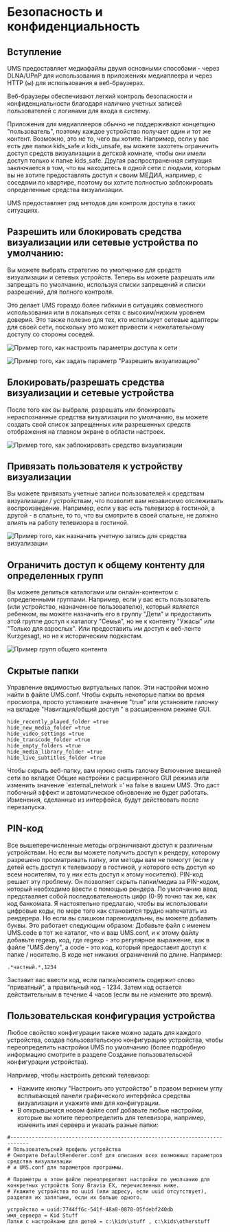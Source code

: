 # Безопасность и конфиденциальность

## Вступление

UMS предоставляет медиафайлы двумя основными способами - через DLNA/UPnP для использования в приложениях медиаплеера и через HTTP (ы) для использования в веб-браузерах.

Веб-браузеры обеспечивают легкий контроль безопасности и конфиденциальности благодаря наличию учетных записей пользователей с логинами для входа в систему.

Приложения для медиаплееров обычно не поддерживают концепцию "пользователь", поэтому каждое устройство получает один и тот же контент. Возможно, это не то, чего вы хотите. Например, если у вас есть две папки kids_safe и kids_unsafe, вы можете захотеть ограничить доступ средств визуализации в детской комнате, чтобы они имели доступ только к папке kids_safe. Другая распространенная ситуация заключается в том, что вы находитесь в одной сети с людьми, которым вы не хотите предоставлять доступ к своим МЕДИА, например, с соседями по квартире, поэтому вы хотите полностью заблокировать определенные средства визуализации.

UMS предоставляет ряд методов для контроля доступа в таких ситуациях.

## Разрешить или блокировать средства визуализации или сетевые устройства по умолчанию:
Вы можете выбрать стратегию по умолчанию для средств визуализации и сетевых устройств. Теперь вы можете разрешать или запрещать по умолчанию, используя списки запрещений и списки разрешений, для полного контроля.

Это делает UMS гораздо более гибкими в ситуациях совместного использования или в локальных сетях с высоким/низким уровнем доверия. Это также полезно для тех, кто использует сетевые адаптеры для своей сети, поскольку это может привести к нежелательному доступу со стороны соседей.

![Пример того, как настроить параметры доступа к сети](@site/docs/img/whats-new-in-v14-network-allowblock-preference.png)

![Пример того, как задать параметр "Разрешить визуализацию"](@site/docs/img/whats-new-in-v14-renderer-allow-preference.png)

## Блокировать/разрешать средства визуализации и сетевые устройства

После того как вы выбрали, разрешать или блокировать нераспознанные средства визуализации по умолчанию, вы можете создать свой список запрещенных или разрешенных средств отображения на главном экране в области настроек.

![Пример того, как заблокировать средство визуализации](@site/docs/img/whats-new-in-v14-block-renderer.png)

## Привязать пользователя к устройству визуализации

Вы можете привязать учетные записи пользователей к средствам визуализации / устройствам, что позволит вам независимо отслеживать воспроизведение. Например, если у вас есть телевизор в гостиной, а другой - в спальне, то то, что вы смотрите в своей спальне, не должно влиять на работу телевизора в гостиной.

![Пример того, как назначить учетную запись для средства визуализации](@site/docs/img/whats-new-in-v14-assign-account-to-renderer.png)

## Ограничить доступ к общему контенту для определенных групп

Вы можете делиться каталогами или онлайн-контентом с определенными группами. Например, если у вас есть пользователь (или устройство, назначенное пользователю), который является ребенком, вы можете назначить его в группу "Дети" и предоставить этой группе доступ к каталогу "Семья", но не к контенту "Ужасы" или "Только для взрослых". Или предоставить им доступ к веб-ленте Kurzgesagt, но не к историческим подкастам.

![Пример групп общего контента](@site/docs/img/whats-new-in-v14-shared-content-group.png)

## Скрытые папки

Управление видимостью виртуальных папок. Эти настройки можно найти в файле UMS.conf. Чтобы скрыть некоторые папки во время просмотра, просто установите значение "true" или установите галочку на вкладке "Навигация/общий доступ " в расширенном режиме GUI.

```
hide_recently_played_folder =true
hide_new_media_folder =true
hide_video_settings =true
hide_transcode_folder =true
hide_empty_folders =true
hide_media_library_folder =true
hide_live_subtitles_folder =true
```

Чтобы скрыть веб-папку, вам нужно снять галочку Включение внешней сети во вкладке Общие настройки с расширенного GUI режима или изменить значение `external_network =' на false в вашем UMS. Это даст побочный эффект и автоматическое обновление не будет работать. Изменения, сделанные из интерфейса, будут действовать после перезапуска.

## PIN-код

Все вышеперечисленные методы ограничивают доступ к различным устройствам. Но если вы можете получить доступ к рендеру, которому разрешено просматривать папку, эти методы вам не помогут (если у детей есть доступ к телевизору в гостиной, у которого есть доступ ко всем носителям, то у них есть доступ к этому носителю). PIN-код решает эту проблему. Он позволяет скрыть папки/медиа за PIN-кодом, который необходимо ввести с помощью рендера. По умолчанию ввод представляет собой последовательность цифр (0-9) точно так же, как код банкомата. Я настоятельно предлагаю, чтобы вы использовали цифровые коды, по мере того как становится трудно напечатать из рендерера. Но если вы слишком параноидальны, вы можете добавить буквы. Это работает следующим образом: Добавьте файл с именем UMS.code в тот же каталог, что и ваш UMS.conf, и к этому файлу добавьте regexp, код, где regexp - это регулярное выражение, как в файле "UMS.deny", а code - это код, который предоставит доступ к папке / носителю. В коде нет никаких ограничений по длине. Например:
```
.*частный.*,1234
```

Заставит вас ввести код, если папка/носитель содержит слово "приватный", а правильный код - 1234. Затем код остается действительным в течение 4 часов (если вы не измените это время).

## Пользовательская конфигурация устройства

Любое свойство конфигурации также можно задать для каждого устройства, создав пользовательскую конфигурацию устройства, чтобы переопределить настройки UMS по умолчанию (более подробную информацию смотрите в разделе Создание пользовательской конфигурации устройства).

Например, чтобы настроить детский телевизор:
- Нажмите кнопку "Настроить это устройство" в правом верхнем углу всплывающей панели графического интерфейса средства визуализации и укажите имя для конфигурации.
- В открывшемся новом файле conf добавьте любые настройки, которые вы хотите переопределить для телевизора, например, изменить имя сервера и указать разные папки:
```
#----------------------------------------------------------------------------
# Пользовательский профиль устройства
# Смотрите DefaultRenderer.conf для описания всех возможных параметров средства визуализации
# и UMS.conf для параметров программы.

# Параметры в этом файле переопределяют настройки по умолчанию для конкретных устройств Sony Bravia EX, перечисленных ниже.
# Укажите устройства по uuid (или адресу, если uuid отсутствует), разделяя их запятыми, если их больше одного.

устройство = uuid:7744ff6c-541f-48a8-0878-05fdebf240db
имя_сервера = Kid Stuff
Папки с настройками для детей = c:\kids\stuff , c:\kids\otherstuff
```
